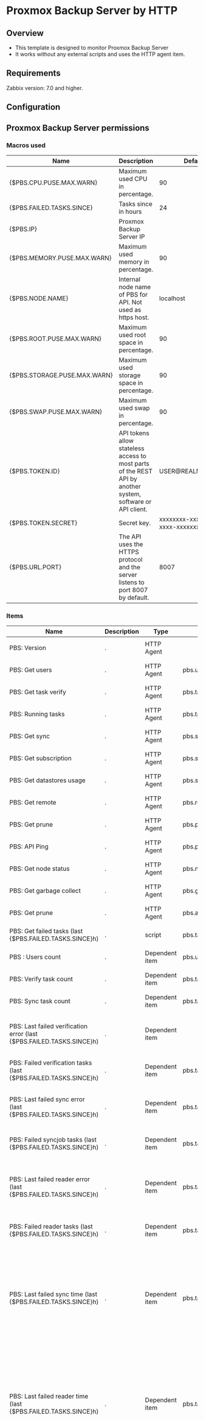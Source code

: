 # Proxmox Backup Server by HTTP

## Overview

- This template is designed to monitor Proxmox Backup Server
- It works without any external scripts and uses the HTTP agent item.

## Requirements

Zabbix version: 7.0 and higher.


## Configuration

## Proxmox Backup Server permissions




### Macros used

|Name|Description|Default|
|----|-----------|-------|
| {$PBS.CPU.PUSE.MAX.WARN} | Maximum used CPU in percentage. | 90 | 
| {$PBS.FAILED.TASKS.SINCE} | Tasks since in hours | 24  | 
| {$PBS.IP} | Proxmox Backup Server IP |  | 
| {$PBS.MEMORY.PUSE.MAX.WARN} | Maximum used memory in percentage. | 90 | 
| {$PBS.NODE.NAME} | Internal node name of PBS for API. Not used as https host. | localhost | 
| {$PBS.ROOT.PUSE.MAX.WARN} | Maximum used root space in percentage. | 90 | 
| {$PBS.STORAGE.PUSE.MAX.WARN} | Maximum used storage space in percentage. | 90 | 
| {$PBS.SWAP.PUSE.MAX.WARN} | Maximum used swap in percentage. | 90 | 
| {$PBS.TOKEN.ID} | API tokens allow stateless access to most parts of the REST API by another system, software or API client. | USER@REALM!TOKENID | 
| {$PBS.TOKEN.SECRET} | Secret key. | xxxxxxxx-xxxx-xxxx-xxxx-xxxxxxxxxxxx | 
| {$PBS.URL.PORT} | The API uses the HTTPS protocol and the server listens to port 8007 by default. | 8007 | 

### Items

|Name|Description|Type|Key and additional info| Preprocessing / Formula |
|----|-----------|----|-----------------------|-------------------------|
| PBS: Version |<p>.</p>| HTTP Agent| | <ul><li> <p> JSONPath: $.data.version </p>|
| PBS: Get users |<p>.</p>| HTTP Agent | pbs.users |  |
| PBS: Get task verify |<p>.</p>| HTTP Agent | pbs.tasks.verify | |
| PBS: Running tasks |<p>.</p>| HTTP Agent | pbs.tasks.running | <ul><li> <p> JSONPath: $.total </p>|
| PBS: Get sync |<p>.</p>| HTTP Agent | pbs.sync | |
| PBS: Get subscription |<p>.</p>| HTTP Agent | pbs.subscription | |
| PBS: Get datastores usage | <p>.</p>| HTTP Agent | pbs.status.datastore-usage | <ul><li> <p> JSONPath: $.data </p> </li> |
| PBS: Get remote | <p>.</p> | HTTP Agent | pbs.remote |  |
| PBS: Get prune | <p>.</p> | HTTP Agent | pbs.prune |  |
| PBS: API Ping | <p>.</p> | HTTP Agent | pbs.ping | <ul><li> <p> JSONPath: $.data.pong </p> |
| PBS: Get node status | <p>.</p> | HTTP Agent | pbs.node.status | <ul><li> <p> JSONPath: $.data </p> </li> |
| PBS: Get garbage collect | <p>.</p> | HTTP Agent | pbs.gc | |
| PBS: Get prune | <p>.</p> | HTTP Agent | pbs.admin.prune | |
| PBS: Get failed tasks (last {$PBS.FAILED.TASKS.SINCE}h) |<p>.</p>|script| pbs.tasks.failed | |
| PBS : Users count |<p>.</p>| Dependent item | pbs.users.count | <ul><li> <p> JSONPath: $..userid.length() </p> |
| PBS: Verify task count | <p>.</p> | Dependent item | pbs.tasks.verify.count | <ul><li> <p> JSONPath: $..id.length() </p> |
| PBS: Sync task count |<p>.</p>| Dependent item | pbs.tasks.sync.count | <ul><li> <p> JSONPath: $..id.length() </p> </li> |
| PBS: Last failed verification error (last {$PBS.FAILED.TASKS.SINCE}h) |<p>.</p>|Dependent item| | <ul><li> <p> JSONPath: $.data[?(@.worker_type == "verificationjob")].status.first() </p> </li> <li><p> Discard Unchanged </p></li></ul>|
| PBS: Failed verification tasks (last {$PBS.FAILED.TASKS.SINCE}h) |<p>.</p>|Dependent item| pbs.tasks.failed.verificationjob | <ul><li> <p> JSONPath: $.data[?(@.worker_type == "verificationjob")].status.length() </p> </li> |
| PBS: Last failed sync error (last {$PBS.FAILED.TASKS.SINCE}h) |<p>.</p>|Dependent item| pbs.tasks.failed.syncjob.error | <ul><li> <p> JSONPath: $.data[?(@.worker_type == "syncjob")].status.first() </p> </li> <li><p> Discard Unchanged </p></li></ul>|
| PBS: Failed syncjob tasks (last {$PBS.FAILED.TASKS.SINCE}h) |<p>.</p>| Dependent item | pbs.tasks.failed.syncjob | <ul><li> <p> JSONPath: $.data[?(@.worker_type == "syncjob")].status.length() </p> </li> |
| PBS: Last failed reader error (last {$PBS.FAILED.TASKS.SINCE}h) |<p>.</p>|Dependent item| pbs.tasks.failed.reader.error | <ul><li> <p> JSONPath: $.data[?(@.worker_type == "reader")].status.first() </p> </li> Discard Unchanged <li><p>  </p></li></ul>|
| PBS: Failed reader tasks (last {$PBS.FAILED.TASKS.SINCE}h) | <p>.</p>|Dependent item| pbs.tasks.failed.reader | <ul><li> <p>JSONPath: $.data[?(@.worker_type == "reader")].status.length() </p> </li> |
| PBS: Last failed sync time (last {$PBS.FAILED.TASKS.SINCE}h) |<p>.</p>|Dependent item| pbs.tasks.failed.last_syncjob_time | <ul><li> <p> JSONPath: $.data[?(@.worker_type == "syncjob")].first() <p> Custom failed : Set value 0 <p> </p> </li> <li><p> JSONPath: $.endtime  </p></li> <li><p> JSONPath: $.endtime  <p> Custom failed : Set value 0 <p>  </p></li> <li><p> Discard Unchanged with heartbeat : 1h  </p></li></ul>|
| PBS: Last failed reader time (last {$PBS.FAILED.TASKS.SINCE}h) |<p>.</p>|Dependent item| pbs.tasks.failed.last_reader_time | <ul><li> <p> JSONPath: $.data[?(@.worker_type == "reader")].first() <p> Custom failed : Set value 0 <p> </p> </li> <li><p> JSONPath: $.endtime  </p></li> <li><p> JSONPath: $.endtime  <p> Custom failed : Set value 0 <p>  </p></li> <li><p> Discard Unchanged with heartbeat : 1h  </p></li></ul>|
| PBS: Last failed garbage time (last {$PBS.FAILED.TASKS.SINCE}h) |<p>.</p>|Dependent item| pbs.tasks.failed.last_garbage_collection_time | <ul><li> <p> JSONPath: $.data[?(@.worker_type == "garbage_collection")].first() <p> Custom failed : Set value 0 <p> </p> </li> <li><p> JSONPath: $.endtime  </p></li> <li><p> JSONPath: $.endtime  <p> Custom failed : Set value 0 <p>  </p></li> <li><p> Discard Unchanged with heartbeat : 1h  </p></li></ul>|
| PBS: Last failed backup time  (last {$PBS.FAILED.TASKS.SINCE}h) |<p>.</p>|Dependent item| pbs.tasks.failed.last_backup_time | <ul><li> <p> JSONPath: $.data[?(@.worker_type == "backup")].first() <p> Custom failed : Set value 0 <p> </p> </li> <li><p> JSONPath: $.endtime  </p></li> <li><p> JSONPath: $.endtime  <p> Custom failed : Set value 0 <p>  </p></li> <li><p> Discard Unchanged with heartbeat : 1h  </p></li></ul>|
| PBS: Last failed garbage error (last {$PBS.FAILED.TASKS.SINCE}h) |<p>.</p>|Dependent item| pbs.tasks.failed.garbage_collection.error | <ul><li> <p> JSONPath: $.data[?(@.worker_type == "garbage_collection")].status.first() <p> Custom failed : Set value 0 <p> </p> </li> <li><p> JSONPath: $.endtime  </p></li> <li><p> JSONPath: $.endtime  <p> Custom failed : Set value 0 <p>  </p></li> <li><p> Discard Unchanged with heartbeat : 1h  </p></li></ul>|
| PBS: Failed garbage tasks (last {$PBS.FAILED.TASKS.SINCE}h) |<p>.</p>|Dependent item| pbs.tasks.failed.garbage_collection | <ul><li> <p> JSONPath: $.data[?(@.worker_type == "garbage_collection")].status.length() <p> Custom failed : Set value 0 <p> </p> </li> <li><p> JSONPath: $.endtime  </p></li> <li><p> JSONPath: $.endtime  <p> Custom failed : Set value 0 <p>  </p></li> <li><p> Discard Unchanged with heartbeat : 1h  </p></li></ul>|
| PBS: Failed tasks (last {$PBS.FAILED.TASKS.SINCE}h) |<p>.</p>|Dependent item| pbs.tasks.failed.count | <ul><li> <p> JSONPath: $.data..status.length() <p> Custom failed : Set value 0 <p> </p> </li></ul>|
| PBS: Last failed backup error (last {$PBS.FAILED.TASKS.SINCE}h) |<p>.</p>|Dependent item| pbs.tasks.failed.backup.error | <ul><li> <p> $.data[?(@.worker_type == "backup")].status.first() <p> Custom failed : Discard value <p> </p> </li></ul>|
| PBS: Failed backup tasks {$PBS.FAILED.TASKS.SINCE}h |<p>.</p>|Dependent item| pbs.tasks.failed.backup | <ul><li> <p> JSONPath: $.data[?(@.worker_type == "backup")].status.length()  </p> </li></ul>|
| PBS : subscription status |<p>.</p>|Dependent item| pbs.subscription.status | <ul><li> <p> JSON: $..status.first() </p> </li> <li><p> Replace: notfound => 0  </p></li></ul>|
| PBS: Prune count |<p>.</p>|Dependent item|pbs.prune.count | <ul><li> <p> JSONPath: $..id.length() </p> </li></ul>|
| PBS Node: uptime |<p>.</p>|Dependent item| pbs.node.uptime | <ul><li> <p> JSONPath: $.uptime </p> </li></ul>|
| PBS Node: swap used |<p>.</p>|Dependent item| pbs.node.swap.used | <ul><li> <p> JSONPath: $.used</p> </li> <li><p>  </p></li></ul>|
| PBS Node: swap total |<p>.</p>|Dependent item| pbs.node.swap.total | <ul><li> <p> JSONPath: $.total</p> </li></ul>|
| PBS Node: swap free |<p>.</p>|Dependent item| pbs.node.swap.free | <ul><li> <p> JSONPath: $.free </p> </li></ul>|
| PBS Node: swap |<p>.</p>|Dependent item|pbs.node.swap | <ul><li> <p>JSONPath: $.swap </p> </li></ul>|
| PBS Node: root used |<p>.</p>|Dependent item| pbs.node.root.used | <ul><li> <p> JSONPath: $.used </p> </li> </ul>|
| PBS Node: root total |<p>.</p>|Dependent item| pbs.node.root.total | <ul><li> <p> JSONPath: $.total </p> </li></ul>|
| PBS Node: root avail |<p>.</p>|Dependent item| pbs.node.root.avail | <ul><li> <p> JSONPath: $.avail</p> </li></ul>|
| PBS Node: root |<p>.</p>|Dependent item| pbs.node.root | <ul><li> <p> JSONPath: $.root</p> </li></ul>|
| PBS Node: memory used |<p>.</p>|Dependent item| pbs.node.memory.used | <ul><li> <p> JSONPath: $.used </p> </li></ul>|
| PBS Node: memory total |<p>.</p>|Dependent item| pbs.node.memory.total | <ul><li> <p> JSONPath: $.total</p> </li></ul>|
| PBS Node: memory free |<p>.</p>|Dependent item| pbs.node.memory.free | <ul><li> <p> JSONPath: $.free </p> </li></ul>|
| PBS Node: memory |<p>.</p>|Dependent item| pbs.node.memory | <ul><li> <p> JSONPath: $.memory </p> </li></ul>|
| PBS Node: kernel |<p>.</p>|Dependent item| pbs.node.kversion | <ul><li> <p> JSONPath: $.kversion </p> </li></ul>|
| PBS Node: cpu usage |<p>.</p>|Dependent item| pbs.node.cpu | <ul><li> <p> JSONPath: $.cpu </p> </li> <li><p> Custom multiplier: 100  </p></li></ul>|
| PBS: gc store |<p>.</p>|Dependent item| | <ul><li> <p> JSONPath: $..store.first() <p> Custom failed : Discard value </p></p> </li> </ul>|
| PBS: gc still-bad |<p>.</p>|Dependent item| pbs.gc.still-bad | <ul><li> <p> JSONPath: $..['still-bad'].first() <p>  Custom failed : Discard value </p> </p> </li> </ul>|
| PBS: gc schedule |<p>.</p>|Dependent item| pbs.gc.schedule | <ul><li> <p> JSONPath: $..schedule.first() <p>  Custom failed : Discard value </p> </p> </li> </ul>|
| PBS: gc pending-bytes |<p>.</p>|Dependent item| pbs.gc.pending-bytes | <ul><li> <p> $..['pending-bytes'].first() <p>  Custom failed : Discard value </p> </p> </li> </ul>|
| PBS: gc next-run |<p>.</p>|Dependent item| pbs.gc.next-run | <ul><li> <p> $..['next-run'].first() <p>  Custom failed : Discard value </p> </p> </li> </ul>|
| PBS: gc disk-chunks |<p>.</p>|Dependent item| pbs.gc.disk-chunks | <ul><li> <p> $..['disk-chunks'].first() <p>  Custom failed : Discard value </p> </p> </li> </ul>|
| PBS: gc disk-bytes |<p>.</p>|Dependent item| pbs.gc.disk-bytes | <ul><li> <p> $..['disk-bytes'].first() <p>  Custom failed : Discard value </p> </p> </li> </ul>|
| PBS: Verify task successfull % |<p>.</p>|Calculated| pbs.tasks.verify.successfull.percent | <p>(last(//pbs.tasks.verify.successfull) * 100) / last(//pbs.tasks.verify.count) </p> |
| PBS: Verify task successfull |<p>.</p>|Calculated| pbs.tasks.verify.successfull | <p> sum(last_foreach(//pbs.verify.last-run-state[*])) </p> |
| PBS: sync task successfull % |<p>.</p>|Calculated| pbs.tasks.sync.successfull.percent | <p> (last(//pbs.sync.verify.successfull)*100) / last(//pbs.tasks.sync.count) </p> |
| PBS: Prune task successfull % |<p>.</p>|Calculated| pbs.tasks.prune.successfull.percent | <p>(last(//pbs.prune.verify.successfull)*100) / last(//pbs.prune.count) </p> |
| PBS: Sync task successfull |<p>.</p>|Calculated| pbs.sync.verify.successfull | <p> sum(last_foreach(//pbs.sync.last-run-state[*])) </p> |
| PBS: Prune task successfull |<p>.</p>|Calculated| pbs.prune.verify.successfull | <p> sum(last_foreach(//pbs.prune.last-run-state[*])) </p> |
| PBS Node: swap used percent |<p>.</p>|Calculated| pbs.node.swap.pused | <p> last(//pbs.node.swap.used) / last(//pbs.node.swap.total) * 100 </p> |
| PBS Node: root used percent |<p>.</p>|Calculated| pbs.node.root.pused | <p>last(//pbs.node.root.used) / last(//pbs.node.root.total) * 100 </p> |


### Triggers

|Name|Description|Expression|Severity|Dependencies|
|----|-----------|----------|--------|--------------------------------|
|<p>Users has changed</p>||`last(/Proxmox Backup Server by HTTP/pbs.users.count) <> last(/Proxmox Backup Server by HTTP/pbs.users.count,#2) `| High |
|<p>PBS: Node high swap usage</p>||`last(/Proxmox Backup Server by HTTP/pbs.node.swap.pused)>{$PBS.SWAP.PUSE.MAX.WARN} `| Average |
|<p>PBS: Node high root usage</p>||` last(/Proxmox Backup Server by HTTP/pbs.node.root.pused)>{$PBS.ROOT.PUSE.MAX.WARN} `| Average |
|<p>PBS: Node high memory usage</p>||`last(/Proxmox Backup Server by HTTP/pbs.node.memory.pused)>{$PBS.MEMORY.PUSE.MAX.WARN} `| Average |
|<p>PBS: Node high cpu usage</p>||`last(/Proxmox Backup Server by HTTP/pbs.node.cpu)>{$PBS.CPU.PUSE.MAX.WARN} `| Average |
|<p>PBS: API service not available</p>||`last(/Proxmox Backup Server by HTTP/pbs.ping)<>1 `| Disaster |
|<p>New sync failed tasks</p>||` last(/Proxmox Backup Server by HTTP/pbs.tasks.failed.syncjob) > 1 `| Disaster |
|<p>New garbage failed tasks</p>||`last(/Proxmox Backup Server by HTTP/pbs.tasks.failed.garbage_collection) > 1 `| Disaster |
|<p>New backup failed tasks</p>||` last(/Proxmox Backup Server by HTTP/pbs.tasks.failed.backup) > 1`| Disaster |

### LLD rule PBS Datastore discovery

#### Item prototypes 

|Name|Description|Type|Key and additional info| Preprocessing |
|----|-----------|----|-----------------------|----------------|
| PBS Datastore: {#DATASTORE} used percent |<p>.</p>|Calculated|pbs.datastore.pused[{#DATASTORE}] |<ul><li><p>last(//pbs.datastore.used[{#DATASTORE}]) / last(//pbs.datastore.total[{#DATASTORE}]) * 100</p></ul>|
| PBS Datastore: {#DATASTORE} |<p>.</p>|Dependent item|pbs.datastore[{#DATASTORE}] |<ul><li><p>JSONPath: `$[?(@.store == '{#DATASTORE}')]`</p> </li>  <li><p>JSONPath: `$.[0]`</p> </li> </ul>|
| PBS Datastore: {#DATASTORE} avail |<p>.</p>|Dependent item| pbs.datastore.avail[{#DATASTORE}]|<ul><li><p>JSONPath: `$.avail`</p></li> </ul> |
| PBS Datastore: {#DATASTORE} total |<p>.</p>|Dependent item| pbs.datastore.total[{#DATASTORE}] |<ul><li><p>JSONPath: `$.total`</p></li> </ul> |
| PBS Datastore: {#DATASTORE} used |<p>.</p>|Dependent item| pbs.datastore.used[{#DATASTORE}] |<ul><li><p>JSONPath: `$.used`</p></li> </ul> |


### Trigger prototypes

|Name|Description|Expression|Severity|Dependencies|
|----|-----------|----------|--------|--------------------------------|
|PBS Datastore: {#DATASTORE} high usage||`last(/Proxmox Backup Server by HTTP/pbs.datastore.pused[{#DATASTORE}])>{$PBS.STORAGE.PUSE.MAX.WARN}`|Average ||


### LLD rule PBS Prune configuration discovery

#### Item prototypes 

|Name|Description|Type|Key and additional info| Preprocessing |
|----|-----------|----|-----------------------|----------------|
| Prune {#PRUNE_ID} : Keep-weekly |<p>.</p>|Dependent item|pbs.prune.keep-weekly[{#PRUNE_ID}] |<ul><li><p> JSONPath: $.data[?(@.id == '{#PRUNE_ID}')].['keep-weekly'].first()   <p> Custom Failed : Set to value 0   </p> </p>   </li> </ul>|
| Prune {#PRUNE_ID} : schedule |<p>.</p>|Dependent item|pbs.prune.schedule[{#PRUNE_ID}] |<ul><li><p> JSONPath: $.data[?(@.id == '{#PRUNE_ID}')].schedule.first()</li> </ul>|
| Prune {#PRUNE_ID} : store |<p>.</p>|Dependent item|pbs.prune.store[{#PRUNE_ID}] |<ul><li><p> JSONPath: $.data[?(@.id == '{#PRUNE_ID}')].store.first()   </p>  </li> </ul>|
| Prune {#PRUNE_ID} : last-run-endtime |<p>.</p>|Dependent item|pbs.prune.last-run-endtime[{#PRUNE_ID}] |<ul><li><p> JSONPath $.data[?(@.id == '{#PRUNE_ID}')].['last-run-endtime'].first()   <p> Custom Failed : Set to value 0   </p> </p> </li>  </li> </ul>|
| Prune {#PRUNE_ID} : last-run-state |<p>.</p>|Dependent item|pbs.prune.last-run-state[{#PRUNE_ID}] |<ul><li><p> Check for not supported value : Any => Set to value 0   <p> Custom Failed : Set to value 0    </li> <li> <p> JSONPath: $.data[?(@.id == '{#PRUNE_ID}')].['last-run-state'].first() </p> <p>Custom failed 0 </p> </li> <li> <p>Replace : OK => 1 </p> </li></ul>|
| Prune {#PRUNE_ID} : Keep-last |<p>.</p>|Dependent item|pbs.prune.keep-last[{#PRUNE_ID}]|<ul><li><p> JSONPath $.data[?(@.id == '{#PRUNE_ID}')].['keep-last'].first()   <p> Custom Failed : Set to value 0   </p> </p> </li>  </li> </ul>|
| Prune {#PRUNE_ID} : Keep-monthly |<p>.</p>|Dependent item|pbs.prune.keep-monthly[{#PRUNE_ID}]|<ul><li><p> JSONPath $.data[?(@.id == '{#PRUNE_ID}')].['keep-monthly'].first()   <p> Custom Failed : Set to value 0   </p> </p> </li>  </li> </ul>|


### Trigger prototypes

|Name|Description|Expression|Severity|Dependencies|
|----|-----------|----------|--------|--------------------------------|
|Prune {#PRUNE_ID} : Keep-last has changed ||` last(/Proxmox Backup Server by HTTP/pbs.prune.keep-last[{#PRUNE_ID}]) <> last(/Proxmox Backup Server by HTTP/pbs.prune.keep-last[{#PRUNE_ID}],#2)`|Warning ||
|Prune {#PRUNE_ID} : Keep-monthly has changed ||`last(/Proxmox Backup Server by HTTP/pbs.prune.keep-monthly[{#PRUNE_ID}]) <> last(/Proxmox Backup Server by HTTP/pbs.prune.keep-monthly[{#PRUNE_ID}],#2) `|Warning ||
| Prune {#PRUNE_ID} : Keep-weekly has change||`last(/Proxmox Backup Server by HTTP/pbs.prune.keep-weekly[{#PRUNE_ID}]) <> last(/Proxmox Backup Server by HTTP/pbs.prune.keep-weekly[{#PRUNE_ID}],#2) `|Warning ||


### LLD rule PBS Sync discovery

#### Item prototypes 

|Name|Description|Type|Key and additional info| Preprocessing |
|----|-----------|----|-----------------------|----------------|
| PBS: Sync job {#SYNC_ID} next run |<p>.</p>|Dependent item| pbs.sync.next-run[{#SYNC_ID}]  |<ul><li><p> JSONPath $.data[?(@.id == '{#SYNC_ID}')].['next-run'].first() <p> Custom Failed : Discard value   </p> </p>   </li> </ul>|
| PBS: Sync job {#SYNC_ID} last-run-endtime |<p>.</p>|Dependent item| pbs.sync.last-run-endtime[{#SYNC_ID}]  |<ul><li><p> JSONPath $.data[?(@.id == '{#SYNC_ID}')].['last-run-endtime'].first() <p> Custom Failed : Discard value   </p> </p>   </li> </ul>|
| PBS: Sync job {#SYNC_ID} last-run-state |<p>.</p>|Dependent item| pbs.sync.last-run-state[{#SYNC_ID}]  |<ul><li><p> JSONPath $.data[?(@.id == '{#SYNC_ID}')].['last-run-state'].first() <p> Custom Failed : Discard value   </p> </p>   </li> <li><p> Regular Expression `^(?!OK$).*`  `0` </p> <p> Custom failed : Set to value 1 </p> </li> </ul>|
| PBS: Sync job {#SYNC_ID} schedule |<p>.</p>|Dependent item| pbs.sync.schedule[{#SYNC_ID}]  |<ul><li><p> JSONPath $.data[?(@.id == '{#SYNC_ID}')].['schedule'].first() <p> Custom Failed : Discard value   </p> </p>   </li> </ul>|
| PBS: Sync job {#SYNC_ID} ns |<p>.</p>|Dependent item| pbs.sync.ns[{#SYNC_ID}]  |<ul><li><p> JSONPath $.data[?(@.id == '{#SYNC_ID}')].['ns'].first() <p> Custom Failed : Discard value   </p> </p>   </li> </ul>|


### Trigger prototypes

|Name|Description|Expression|Severity|Dependencies|
|----|-----------|----------|--------|--------------------------------|
|PBS: Sync job {#SYNC_ID} failed ||` last(/Proxmox Backup Server by HTTP/pbs.sync.last-run-state[{#SYNC_ID}]) = 0`|Disaster ||



### LLD rule PBS Users discovery

#### Item prototypes 

|Name|Description|Type|Key and additional info| Preprocessing |
|----|-----------|----|-----------------------|----------------|
| PBS: user {#PBS_USERID} status |<p>.</p>|Dependent item| pbs.user.enable[{#PBS_USERID}]   |<ul><li><p> JSONPath : $.data[?(@.userid == '{#PBS_USERID}')].enable.first()  </p> </p> <p> Boolean to decimal </p>   </li> </ul>|
| PBS: user {#PBS_USERID} is expires |<p>.</p>|Dependent item| pbs.user.status[{#PBS_USERID}]   |<ul><li><p> JSONPath : $.data[?(@.userid == '{#PBS_USERID}')].expire.first()  </p> <p> Boolean to decimal </p>   </li> </ul>|


### Trigger prototypes

|Name|Description|Expression|Severity|Dependencies|
|----|-----------|----------|--------|--------------------------------|
|last(/Proxmox Backup Server by HTTP/pbs.user.enable[{#PBS_USERID}]) = 0||` PBS: user {#PBS_USERID} is disable`|Warning ||








### LLD rule PBS verify tasks discovery

#### Item prototypes 

|Name|Description|Type|Key and additional info| Preprocessing |
|----|-----------|----|-----------------------|----------------|
|Verify tasks: {#VERIFY_ID} schedule  |<p>.</p>|Dependent item|pbs.verify.schedule[{#VERIFY_ID}]   |<ul><li><p> JSONPath : $.data[?(@.id == '{#VERIFY_ID}')].schedule.first()  </p> </p> <p> Custom on failed : Discard value </p>  </li> </ul>|
| Verify tasks: {#VERIFY_ID} store |<p>.</p>|Dependent item| pbs.verify.store[{#VERIFY_ID}]  |<ul><li><p> JSONPath : $.data[?(@.id == '{#VERIFY_ID}')].store.first()  </p> </p> <p> Custom on failed : Discard value </p>  </li> </ul>|
| Verify tasks: {#VERIFY_ID} last run endtime |<p>.</p>|Dependent item| pbs.verify.last-run-endtime[{#VERIFY_ID}]  |<ul><li><p> JSONPath : $.data[?(@.id == '{#VERIFY_ID}')].['last-run-endtime'].first()  </p> </p> <p> Custom on failed : Discard value </p>  </li> </ul>|
| Verify tasks: {#VERIFY_ID} last run state |<p>.</p>|Dependent item| pbs.verify.last-run-state[{#VERIFY_ID}]  |<ul><li><p> JSONPath $.data[?(@.id == '{#VERIFY_ID}')].['last-run-state'].first() <p> Custom Failed : Discard value   </p> </p>   </li> <li><p> Regular Expression `^(?!OK$).*`  `0` </p> <p> Custom failed : Set to value 1 </p> </li> </ul>|
| Verify tasks: {#VERIFY_ID} next run |<p>.</p>|Dependent item|pbs.verify.next-run[{#VERIFY_ID}]   |<ul><li><p> JSONPath : $.data[?(@.id == '{#VERIFY_ID}')].['next-run'].first()  </p> </p> <p> Custom on failed : Discard value </p>  </li> </ul>|
| Verify tasks: {#VERIFY_ID} ns |<p>.</p>|Dependent item| pbs.verify.ns[{#VERIFY_ID}]  |<ul><li><p> JSONPath : $.data[?(@.id == '{#VERIFY_ID}')].ns.first()  </p> </p> <p> Custom on failed : Discard value </p>  </li> </ul>|
|  Verify tasks: {#VERIFY_ID} outdated-after|<p>.</p>|Dependent item| pbs.verify.outdated-after[{#VERIFY_ID}]  |<ul><li><p> JSONPath :  $.data[?(@.id == '{#VERIFY_ID}')].['outdated-after'].first() </p> </p> <p> Custom on failed : Discard value </p>  </li> </ul>|


### Trigger prototypes

|Name|Description|Expression|Severity|Dependencies|
|----|-----------|----------|--------|--------------------------------|
| Verify tasks: {#VERIFY_ID} last run endtime > 24h| |`fuzzytime(/Proxmox Backup Server by HTTP/pbs.verify.last-run-endtime[{#VERIFY_ID}],90000s) = 0 and last(/Proxmox Backup Server by HTTP/pbs.verify.last-run-state[{#VERIFY_ID}]) <> 0 `| Warning |  |
| Verify tasks: {#VERIFY_ID} last run failed | |` last(/Proxmox Backup Server by HTTP/pbs.verify.last-run-state[{#VERIFY_ID}]) <> 1 and last(/Proxmox Backup Server by HTTP/pbs.verify.last-run-endtime[{#VERIFY_ID}]) <> 0`| Average |  |
| Verify tasks: {#VERIFY_ID} ns has changed | |` last(/Proxmox Backup Server by HTTP/pbs.verify.ns[{#VERIFY_ID}]) <> last(/Proxmox Backup Server by HTTP/pbs.verify.ns[{#VERIFY_ID}],#2)`| Warning |  |
| Verify tasks: {#VERIFY_ID} schedule has changed | |`last(/Proxmox Backup Server by HTTP/pbs.verify.schedule[{#VERIFY_ID}]) <> last(/Proxmox Backup Server by HTTP/pbs.verify.schedule[{#VERIFY_ID}],#2) `| Warning |  |
| Verify tasks: {#VERIFY_ID} store has changed | |` last(/Proxmox Backup Server by HTTP/pbs.verify.store[{#VERIFY_ID}]) <> last(/Proxmox Backup Server by HTTP/pbs.verify.store[{#VERIFY_ID}],#2)`| Warning |  |








